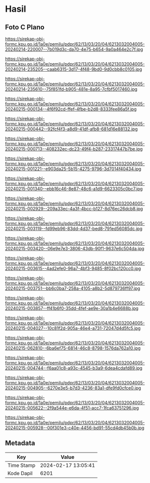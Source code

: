 # Hasil

## Foto C Plano

https://sirekap-obj-formc.kpu.go.id/1a0e/pemilu/pdpr/62/13/03/20/04/6213032004005-20240214-220007--7b019d3c-da70-4e75-b654-9a0a464e2c7f.jpg

https://sirekap-obj-formc.kpu.go.id/1a0e/pemilu/pdpr/62/13/03/20/04/6213032004005-20240214-235205--caab6315-3d17-4f48-9bd0-9d0cbb8c0105.jpg

https://sirekap-obj-formc.kpu.go.id/1a0e/pemilu/pdpr/62/13/03/20/04/6213032004005-20240214-235610--75f851fd-b905-481e-8a95-7cfbf5017460.jpg

https://sirekap-obj-formc.kpu.go.id/1a0e/pemilu/pdpr/62/13/03/20/04/6213032004005-20240215-000134--4f6f92cd-ffef-4fbe-b2d8-8333fee86a5f.jpg

https://sirekap-obj-formc.kpu.go.id/1a0e/pemilu/pdpr/62/13/03/20/04/6213032004005-20240215-000442--92fcf4f3-a8d9-41df-afb8-681d16e88132.jpg

https://sirekap-obj-formc.kpu.go.id/1a0e/pemilu/pdpr/62/13/03/20/04/6213032004005-20240215-000713--408232ec-dc23-49f4-b287-23317447b7be.jpg

https://sirekap-obj-formc.kpu.go.id/1a0e/pemilu/pdpr/62/13/03/20/04/6213032004005-20240215-001221--e903da25-5b15-4275-9796-3d7014f40434.jpg

https://sirekap-obj-formc.kpu.go.id/1a0e/pemilu/pdpr/62/13/03/20/04/6213032004005-20240215-001340--ebb16c46-8e87-48c6-a1d9-6623305c0bc7.jpg

https://sirekap-obj-formc.kpu.go.id/1a0e/pemilu/pdpr/62/13/03/20/04/6213032004005-20240215-002929--209a33ec-4a3f-4bcc-b127-8d76ec26dcb8.jpg

https://sirekap-obj-formc.kpu.go.id/1a0e/pemilu/pdpr/62/13/03/20/04/6213032004005-20240215-003119--fd99eb96-83dd-4d37-bed8-791ed56085dc.jpg

https://sirekap-obj-formc.kpu.go.id/1a0e/pemilu/pdpr/62/13/03/20/04/6213032004005-20240215-003420--06e9e7e3-3806-43db-90f1-9637e6c504da.jpg

https://sirekap-obj-formc.kpu.go.id/1a0e/pemilu/pdpr/62/13/03/20/04/6213032004005-20240215-003615--4ad2efe0-96a7-4bf3-9485-8f02bc120cc0.jpg

https://sirekap-obj-formc.kpu.go.id/1a0e/pemilu/pdpr/62/13/03/20/04/6213032004005-20240215-003751--bb6c0ba7-258a-4105-a8b2-5d879736ff97.jpg

https://sirekap-obj-formc.kpu.go.id/1a0e/pemilu/pdpr/62/13/03/20/04/6213032004005-20240215-003857--ff41b6f0-35dd-4fef-ae9e-30a1b4e6688b.jpg

https://sirekap-obj-formc.kpu.go.id/1a0e/pemilu/pdpr/62/13/03/20/04/6213032004005-20240215-004027--10c81f2d-905a-46e4-a731-72047d4d5fc5.jpg

https://sirekap-obj-formc.kpu.go.id/1a0e/pemilu/pdpr/62/13/03/20/04/6213032004005-20240215-062810--6ba6ef75-6814-46c8-8798-1576da762a10.jpg

https://sirekap-obj-formc.kpu.go.id/1a0e/pemilu/pdpr/62/13/03/20/04/6213032004005-20240215-004744--f6aa01c8-a93c-4545-b3a9-6dea4cdafd89.jpg

https://sirekap-obj-formc.kpu.go.id/1a0e/pemilu/pdpr/62/13/03/20/04/6213032004005-20240215-004905--6270e3e5-b7d3-4236-83a1-dfe9fd0cfce0.jpg

https://sirekap-obj-formc.kpu.go.id/1a0e/pemilu/pdpr/62/13/03/20/04/6213032004005-20240215-005622--2f9a544e-e6da-4f51-acc7-1fca63751296.jpg

https://sirekap-obj-formc.kpu.go.id/1a0e/pemilu/pdpr/62/13/03/20/04/6213032004005-20240215-005928--00f301e3-c40e-4456-bd91-55cd4db45b0b.jpg


## Metadata

| Key        | Value               |
| ---------- | ------------------- |
| Time Stamp | 2024-02-17 13:05:41 |
| Kode Dapil | 6201                |



